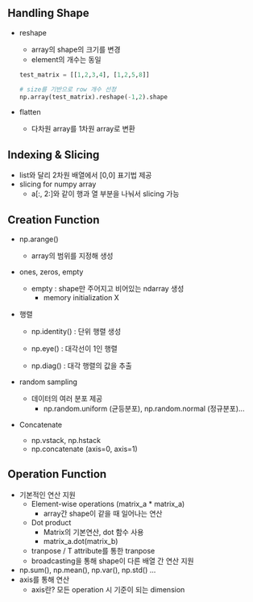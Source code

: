 ## Handling Shape

- reshape

  - array의 shape의 크기를 변경
  - element의 개수는 동일

  ```python
  test_matrix = [[1,2,3,4], [1,2,5,8]]
  
  # size를 기반으로 row 개수 선정
  np.array(test_matrix).reshape(-1,2).shape
  ```

- flatten

  - 다차원 array를 1차원 array로 변환

## Indexing & Slicing

- list와 달리 2차원 배열에서 [0,0] 표기법 제공
- slicing for numpy array
  - a[:, 2:]와 같이 행과 열 부분을 나눠서 slicing 가능

## Creation Function

- np.arange()

  - array의 범위를 지정해 생성

- ones, zeros, empty

  - empty : shape만 주어지고 비어있는 ndarray 생성
    - memory initialization X

- 행렬

  - np.identity() : 단위 행렬 생성

  - np.eye() : 대각선이 1인 행렬
  - np.diag() : 대각 행렬의 값을 추출

- random sampling

  - 데이터의 여러 분포 제공
    - np.random.uniform (균등분포), np.random.normal (정규분포)...

- Concatenate

  - np.vstack, np.hstack
  - np.concatenate (axis=0, axis=1)

## Operation Function

- 기본적인 연산 지원
  - Element-wise operations (matrix_a * matrix_a)
    - array간 shape이 같을 때 일어나는 연산
  - Dot product
    - Matrix의 기본연산, dot 함수 사용
    - matrix_a.dot(matrix_b)
  - tranpose / T attribute를 통한 tranpose
  - broadcasting을 통해 shape이 다른 배열 간 연산 지원
- np.sum(), np.mean(), np.var(), np.std() ...
- axis를 통해 연산
  - axis란? 모든 operation 시 기준이 되는 dimension